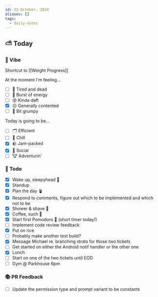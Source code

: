 ```yaml
---
id: 23 October, 2024
aliases: []
tags:
  - daily-notes
---
```



## ⛅ Today

### 🌙 Vibe
Shortcut to [[Weight Progress]]

At the moment I'm feeling...

- [ ] 🥱 Tired and dead
- [ ] 🤪 Burst of energy
- [ ] 😵 Kinda daft
- [x] 😌 Generally contented
- [ ] 😤 Bit grumpy

Today is going to be...

- [ ] 🗂️ Efficient
- [ ] 🧘 Chill
- [x] 🪨 Jam-packed
- [x] 🦋 Social
- [ ] 🐮 Adventurin'

### 🏃 Todo

- [x] Wake up, sleepyhead 🧊
- [x] Standup
- [x] Plan the day 🪴
- [x] Respond to comments, figure out which to be implemented and which not to be
- [x] Shower & shave 🛁
- [x] Coffee, such 💫
- [x] Start first Pomodoro 🍅 (short timer today!)
- [ ] Implement code review feedback
- [x] Put on rice
- [ ] Probably make another test build?
- [x] Message Michael re. branching strats for those two tickets
- [ ] Get started on either the Android notif handler or the other one
- [x] Lunch
- [ ] Start on one of the two tickets until EOD
- [ ] Gym @ Parkhouse 6pm

### 📚 PR Feedback

- [ ] Update the permission type and prompt variant to be constants

